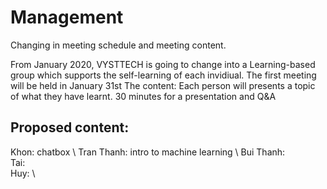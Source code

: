 # Management

Changing in meeting schedule and meeting content. 
 
From January 2020, VYSTTECH is going to change into a Learning-based group which supports the self-learning of each invidiual.
The first meeting will be held in January 31st 
The content: 
Each person will presents a topic of what they have learnt. 
30 minutes for a presentation and Q&A

## Proposed content:
Khon: chatbox  \ 
Tran Thanh: intro to machine learning \ 
Bui Thanh: \
Tai: \
Huy: \
